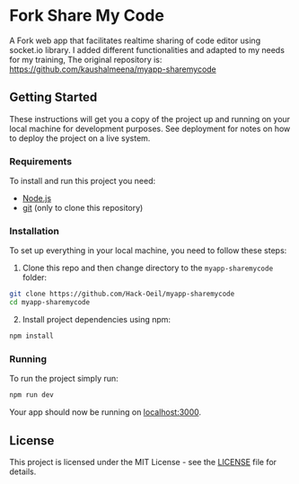 # Fork Share My Code

A Fork web app that facilitates realtime sharing of code editor using socket.io library.
I added different functionalities and adapted to my needs for my training,
The original repository is: https://github.com/kaushalmeena/myapp-sharemycode


## Getting Started

These instructions will get you a copy of the project up and running on your local machine for development purposes. See deployment for notes on how to deploy the project on a live system.

### Requirements

To install and run this project you need:

- [Node.js](https://nodejs.org/ "Node.js")
- [git](https://git-scm.com/downloads "git") (only to clone this repository)

### Installation

To set up everything in your local machine, you need to follow these steps:

1. Clone this repo and then change directory to the `myapp-sharemycode` folder:

```bash
git clone https://github.com/Hack-Oeil/myapp-sharemycode
cd myapp-sharemycode
```

2. Install project dependencies using npm:

```bash
npm install
```

### Running

To run the project simply run:

```bash
npm run dev
```

Your app should now be running on [localhost:3000](http://localhost:3000/).

## License

This project is licensed under the MIT License - see the [LICENSE](LICENSE) file for details.
